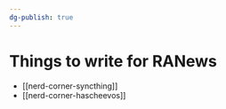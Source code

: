 ```yaml
---
dg-publish: true
---
```

# Things to write for RANews

- [[nerd-corner-syncthing]]
- [[nerd-corner-hascheevos]]